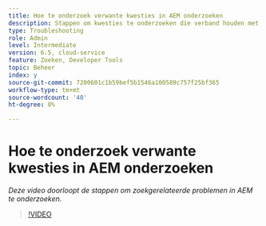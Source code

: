 ```yaml
---
title: Hoe te onderzoek verwante kwesties in AEM onderzoeken
description: Stappen om kwesties te onderzoeken die verband houden met onderzoek
type: Troubleshooting
role: Admin
level: Intermediate
version: 6.5, cloud-service
feature: Zoeken, Developer Tools
topic: Beheer
index: y
source-git-commit: 7200601c1b59bef5b1546a100589c757f25bf365
workflow-type: tm+mt
source-wordcount: '40'
ht-degree: 0%

---
```



# Hoe te onderzoek verwante kwesties in AEM onderzoeken

*Deze video doorloopt de stappen om zoekgerelateerde problemen in AEM te onderzoeken.*

>[!VIDEO](https://video.tv.adobe.com/v/335467?quality=9&learn=on)